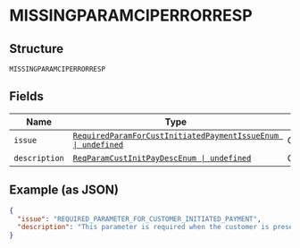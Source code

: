 
# MISSINGPARAMCIPERRORRESP

## Structure

`MISSINGPARAMCIPERRORRESP`

## Fields

| Name | Type | Tags | Description |
|  --- | --- | --- | --- |
| `issue` | [`RequiredParamForCustInitiatedPaymentIssueEnum \| undefined`](../../doc/models/required-param-for-cust-initiated-payment-issue-enum.md) | Optional | - |
| `description` | [`ReqParamCustInitPayDescEnum \| undefined`](../../doc/models/req-param-cust-init-pay-desc-enum.md) | Optional | - |

## Example (as JSON)

```json
{
  "issue": "REQUIRED_PARAMETER_FOR_CUSTOMER_INITIATED_PAYMENT",
  "description": "This parameter is required when the customer is present. If the customer is not present, indicate so by sending payment_initiator=`MERCHANT`. For details, see <a href=\"https://developer.paypal.com/docs/api/orders/v2/#definition-card_stored_credential\">Stored Credential</a>."
}
```

